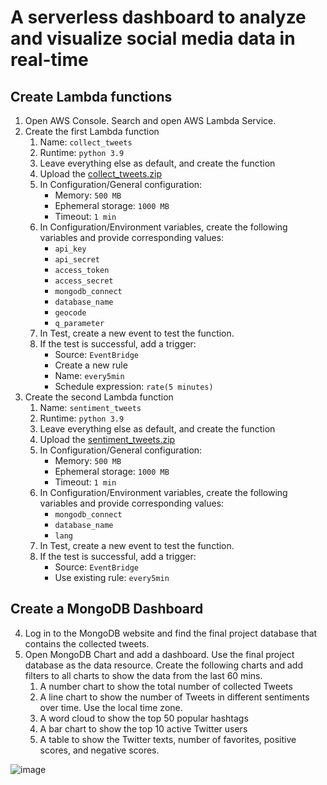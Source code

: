 
# A serverless dashboard to analyze and visualize social media data in real-time

## Create Lambda functions

1.	Open AWS Console. Search and open AWS Lambda Service. 
2.	Create the first Lambda function
    1.	Name: `collect_tweets`
    2.	Runtime: `python 3.9`
    3.	Leave everything else as default, and create the function
    4.	Upload the [collect_tweets.zip](https://github.com/xbwei/Data-Mining-on-Social-Media/blob/master/real-time-sentiment/collect_tweets.zip)
    5.	In Configuration/General configuration:
        - Memory: `500 MB`
        - Ephemeral storage: `1000 MB`
        - Timeout: `1 min`
    6.	In Configuration/Environment variables, create the following variables and provide corresponding values:
        - `api_key`
        - `api_secret`
        - `access_token`
        - `access_secret`
        - `mongodb_connect`
        - `database_name`
        - `geocode`
        - `q_parameter`
    7.	In Test, create a new event to test the function. 
    8.	If the test is successful, add a trigger:
        - Source: `EventBridge`
        - Create a new rule
        - Name: `every5min`
        - Schedule expression: `rate(5 minutes)`
3.	Create the second Lambda function
    1.	Name: `sentiment_tweets`
    2.	Runtime: `python 3.9`
    3.	Leave everything else as default, and create the function
    4.	Upload the [sentiment_tweets.zip](https://github.com/xbwei/Data-Mining-on-Social-Media/blob/master/real-time-sentiment/sentiment_tweets.zip)
    5.	In Configuration/General configuration:
        - Memory: `500 MB`
        - Ephemeral storage: `1000 MB`
        - Timeout: `1 min`
    6.	In Configuration/Environment variables, create the following variables and provide corresponding values:
        - `mongodb_connect`
        - `database_name`
        - `lang`
    7.	In Test, create a new event to test the function. 
    8.	If the test is successful, add a trigger:
        - Source: `EventBridge`
        - Use existing rule: `every5min`

## Create a MongoDB Dashboard

4.	Log in to the MongoDB website and find the final project database that contains the collected tweets. 
5.	Open MongoDB Chart and add a dashboard. Use the final project database as the data resource. Create the following charts and add filters to all charts to show the data from the last 60 mins. 
    1.	A number chart to show the total number of collected Tweets
    2.	A line chart to show the number of Tweets in different sentiments over time. Use the local time zone. 
    3.	A word cloud to show the top 50 popular hashtags
    4.	A bar chart to show the top 10 active Twitter users
    5.	A table to show the Twitter texts, number of favorites, positive scores, and negative scores. 

![image](https://github.com/xbwei/Data-Mining-on-Social-Media/blob/master/real-time-sentiment/Screenshot%202022-12-01%20152214.png)
